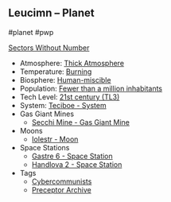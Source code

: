 ## Leucimn &ndash; Planet

#planet #pwp

[Sectors Without Number](https://sectorswithoutnumber.com/sector/bfDcBzTtgpeyLUfwzjio/planet/n6v0yxDf2cnzRfNqGEp7)

- Atmosphere: [Thick Atmosphere](STARS%20WITHOUT%20NUMBER,%20FREE%20EDITION%20-%20obsidian.md#^atmosphere-corrosive-invasive)
- Temperature: [Burning](STARS%20WITHOUT%20NUMBER,%20FREE%20EDITION%20-%20obsidian.md#^climate-burning)
- Biosphere: [Human-miscible](STARS%20WITHOUT%20NUMBER,%20FREE%20EDITION%20-%20obsidian.md#^biosphere-human-miscible)
- Population: [Fewer than a million inhabitants](STARS%20WITHOUT%20NUMBER,%20FREE%20EDITION%20-%20obsidian.md#^population-size-fewer-than-a-million)
- Tech Level: [21st century (TL3)](STARS%20WITHOUT%20NUMBER,%20FREE%20EDITION%20-%20obsidian.md#^planetary-tech-level-3)
- System: [Teciboe - System](Teciboe%20-%20System.md)
- Gas Giant Mines
	- [Secchi Mine - Gas Giant Mine](Secchi%20Mine%20-%20Gas%20Giant%20Mine.md)
- Moons
	-  [Iolestr - Moon](Iolestr%20-%20Moon.md)
- Space Stations
	- [Gastre 6 - Space Station](Gastre%206%20-%20Space%20Station.md)
	- [Handlova 2 - Space Station](Handlova%202%20-%20Space%20Station.md)
- Tags
   - [Cybercommunists](STARS%20WITHOUT%20NUMBER,%20FREE%20EDITION%20-%20obsidian.md#Cybercommunists)
   - [Preceptor Archive](STARS%20WITHOUT%20NUMBER,%20FREE%20EDITION%20-%20obsidian.md#Preceptor%20Archive)

